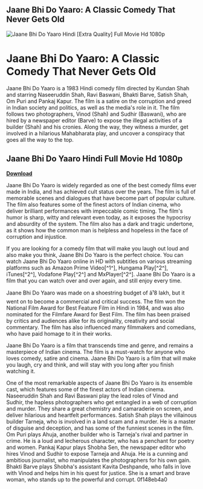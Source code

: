 ## Jaane Bhi Do Yaaro: A Classic Comedy That Never Gets Old

 
![Jaane Bhi Do Yaaro Hindi \[Extra Quality\] Full Movie Hd 1080p](https://encrypted-tbn1.gstatic.com/images?q=tbn:ANd9GcTDjjSmqrMkGsvh2klSIjAFRcYXDFjBFHUZzciVW9ik8rOp_CMMB3WrDrs)

 
# Jaane Bhi Do Yaaro: A Classic Comedy That Never Gets Old
 
Jaane Bhi Do Yaaro is a 1983 Hindi comedy film directed by Kundan Shah and starring Naseeruddin Shah, Ravi Baswani, Bhakti Barve, Satish Shah, Om Puri and Pankaj Kapur. The film is a satire on the corruption and greed in Indian society and politics, as well as the media's role in it. The film follows two photographers, Vinod (Shah) and Sudhir (Baswani), who are hired by a newspaper editor (Barve) to expose the illegal activities of a builder (Shah) and his cronies. Along the way, they witness a murder, get involved in a hilarious Mahabharata play, and uncover a conspiracy that goes all the way to the top.
 
## Jaane Bhi Do Yaaro Hindi Full Movie Hd 1080p


[**Download**](https://www.google.com/url?q=https%3A%2F%2Fshoxet.com%2F2tKveM&sa=D&sntz=1&usg=AOvVaw2tf-CDrEeoTdvNzWucm3Gq)

 
Jaane Bhi Do Yaaro is widely regarded as one of the best comedy films ever made in India, and has achieved cult status over the years. The film is full of memorable scenes and dialogues that have become part of popular culture. The film also features some of the finest actors of Indian cinema, who deliver brilliant performances with impeccable comic timing. The film's humor is sharp, witty and relevant even today, as it exposes the hypocrisy and absurdity of the system. The film also has a dark and tragic undertone, as it shows how the common man is helpless and hopeless in the face of corruption and injustice.
 
If you are looking for a comedy film that will make you laugh out loud and also make you think, Jaane Bhi Do Yaaro is the perfect choice. You can watch Jaane Bhi Do Yaaro online in HD with subtitles on various streaming platforms such as Amazon Prime Video[^1^], Hungama Play[^2^], iTunes[^2^], Vodafone Play[^2^] and MxPlayer[^2^]. Jaane Bhi Do Yaaro is a film that you can watch over and over again, and still enjoy every time.
  
Jaane Bhi Do Yaaro was made on a shoestring budget of â¹8 lakh, but it went on to become a commercial and critical success. The film won the National Film Award for Best Feature Film in Hindi in 1984, and was also nominated for the Filmfare Award for Best Film. The film has been praised by critics and audiences alike for its originality, creativity and social commentary. The film has also influenced many filmmakers and comedians, who have paid homage to it in their works.
 
Jaane Bhi Do Yaaro is a film that transcends time and genre, and remains a masterpiece of Indian cinema. The film is a must-watch for anyone who loves comedy, satire and cinema. Jaane Bhi Do Yaaro is a film that will make you laugh, cry and think, and will stay with you long after you finish watching it.
  
One of the most remarkable aspects of Jaane Bhi Do Yaaro is its ensemble cast, which features some of the finest actors of Indian cinema. Naseeruddin Shah and Ravi Baswani play the lead roles of Vinod and Sudhir, the hapless photographers who get entangled in a web of corruption and murder. They share a great chemistry and camaraderie on screen, and deliver hilarious and heartfelt performances. Satish Shah plays the villainous builder Tarneja, who is involved in a land scam and a murder. He is a master of disguise and deception, and has some of the funniest scenes in the film. Om Puri plays Ahuja, another builder who is Tarneja's rival and partner in crime. He is a loud and lecherous character, who has a penchant for poetry and women. Pankaj Kapur plays Shobha Sen, the newspaper editor who hires Vinod and Sudhir to expose Tarneja and Ahuja. He is a cunning and ambitious journalist, who manipulates the photographers for his own gain. Bhakti Barve plays Shobha's assistant Kavita Deshpande, who falls in love with Vinod and helps him in his quest for justice. She is a smart and brave woman, who stands up to the powerful and corrupt.
 0f148eb4a0
